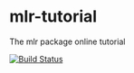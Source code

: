 # mlr-tutorial
The mlr package online tutorial

[![Build Status](https://travis-ci.org/mlr-org/mlr-tutorial.svg?branch=gh-pages)](https://travis-ci.org/mlr-org/mlr-tutorial)
